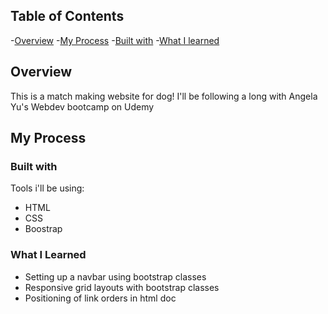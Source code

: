 ## Table of Contents

-[Overview](#overview)
-[My Process](#my-process)
    -[Built with](#built-with)
    -[What I learned](#what-i-learned)

## Overview

This is a match making website for dog! I'll be following a long with Angela Yu's Webdev bootcamp on Udemy

## My Process

### Built with

Tools i'll be using:

- HTML
- CSS
- Boostrap

### What I Learned

- Setting up a navbar using bootstrap classes
- Responsive grid layouts with bootstrap classes
- Positioning of link orders in html doc


